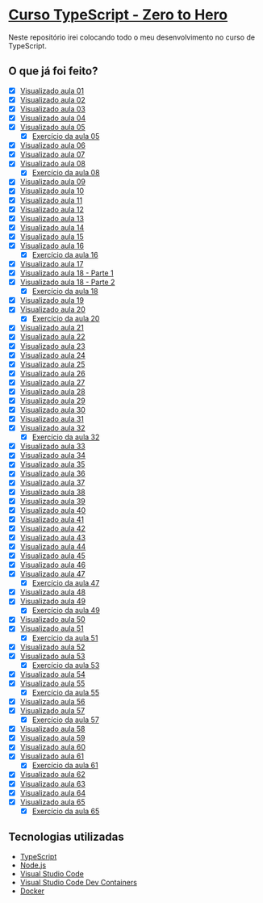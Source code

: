 # [Curso TypeScript - Zero to Hero](https://youtube.com/playlist?list=PLb2HQ45KP0Wsk-p_0c6ImqBAEFEY-LU9H)

Neste repositório irei colocando todo o meu desenvolvimento no curso de 
TypeScript.

## O que já foi feito?

- [x] [Visualizado aula 01](https://youtu.be/u7K1sdnCv5Y)
- [X] [Visualizado aula 02](https://youtu.be/_pDsn0gE6ys)
- [X] [Visualizado aula 03](https://youtu.be/J-sMh3DF10U)
- [X] [Visualizado aula 04](https://youtu.be/iYXzT08sX5Y)
- [X] [Visualizado aula 05](https://youtu.be/iTCRgdEyq0k)
    - [X] [Exercício da aula 05](./aula_05/)
- [X] [Visualizado aula 06](https://youtu.be/VIYnya9DUxg)
- [X] [Visualizado aula 07](https://youtu.be/ocjS96i27zk)
- [X] [Visualizado aula 08](https://youtu.be/BmLMwwWNblI)
    - [X] [Exercício da aula 08](./aula_08/)
- [X] [Visualizado aula 09](https://youtu.be/y6dgaE-cPhc)
- [X] [Visualizado aula 10](https://youtu.be/SkXMjanTPbQ)
- [X] [Visualizado aula 11](https://youtu.be/SsQqZPdPJl4)
- [X] [Visualizado aula 12](https://youtu.be/498uRBCoGf8)
- [X] [Visualizado aula 13](https://youtu.be/0LpB1I8YPnA)
- [X] [Visualizado aula 14](https://youtu.be/Le9jY9AdWbI)
- [X] [Visualizado aula 15](https://youtu.be/IzEpibKEtg4)
- [X] [Visualizado aula 16](https://youtu.be/P1ZALg3mKtA)
    - [X] [Exercício da aula 16](./aula_16/)
- [X] [Visualizado aula 17](https://youtu.be/APecrHh9K7E)
- [X] [Visualizado aula 18 - Parte 1](https://youtu.be/Hz1mB0YwDWU)
- [X] [Visualizado aula 18 - Parte 2](https://youtu.be/0_61ggJ_yzY)
    - [X] [Exercício da aula 18](./aula_18/)
- [X] [Visualizado aula 19](https://youtu.be/oBlnDsKloAY)
- [X] [Visualizado aula 20](https://youtu.be/aU5rKsHyxHk)
    - [X] [Exercício da aula 20](./aula_20/)
- [X] [Visualizado aula 21](https://youtu.be/VWaPx-pvEn8)
- [X] [Visualizado aula 22](https://youtu.be/I0wYYGwiDNY)
- [X] [Visualizado aula 23](https://youtu.be/7BLsEz7eP6s)
- [X] [Visualizado aula 24](https://youtu.be/6XFn4Gny8WU)
- [X] [Visualizado aula 25](https://youtu.be/yLraF6_-85U)
- [X] [Visualizado aula 26](https://youtu.be/Aguo_gIIh7o)
- [X] [Visualizado aula 27](https://youtu.be/vyOidIn_YfQ)
- [X] [Visualizado aula 28](https://youtu.be/3Cx3q9aOf_I)
- [X] [Visualizado aula 29](https://youtu.be/B355hDt29q4)
- [X] [Visualizado aula 30](https://youtu.be/ZJt15H_MKLc)
- [X] [Visualizado aula 31](https://youtu.be/SoZeG6p_Ass)
- [X] [Visualizado aula 32](https://youtu.be/0cxJ1RQ7Gv0)
    - [X] [Exercício da aula 32](./aula_32/)
- [X] [Visualizado aula 33](https://youtu.be/WNp44xb1M_s)
- [X] [Visualizado aula 34](https://youtu.be/sU9miGUUJrI)
- [X] [Visualizado aula 35](https://youtu.be/_KkjHVo4x_M)
- [X] [Visualizado aula 36](https://youtu.be/-rUHKfnbq7g)
- [X] [Visualizado aula 37](https://youtu.be/kaKlKebVqco)
- [X] [Visualizado aula 38](https://youtu.be/KUi9FhBResg)
- [X] [Visualizado aula 39](https://youtu.be/-yAy5hBuW20)
- [X] [Visualizado aula 40](https://youtu.be/01Hu8ekpnEc)
- [X] [Visualizado aula 41](https://youtu.be/h1BpPZyl8j8)
- [X] [Visualizado aula 42](https://youtu.be/AU7-s7Ucock)
- [X] [Visualizado aula 43](https://youtu.be/DHTQwvXcZOs)
- [X] [Visualizado aula 44](https://youtu.be/faHgw09dcsw)
- [X] [Visualizado aula 45](https://youtu.be/8lkQjfuif8c)
- [X] [Visualizado aula 46](https://youtu.be/zbnwyJybtPg)
- [X] [Visualizado aula 47](https://youtu.be/RFyhBnowMOY)
    - [X] [Exercício da aula 47](./aula_47/)
- [X] [Visualizado aula 48](https://youtu.be/GdxGQA8ppk0)
- [X] [Visualizado aula 49](https://youtu.be/hEe0rD4-LVM)
    - [X] [Exercício da aula 49](./aula_49/)
- [X] [Visualizado aula 50](https://youtu.be/7W3PNpoCB40)
- [X] [Visualizado aula 51](https://youtu.be/tKVsXBMYm1g)
    - [X] [Exercício da aula 51](./aula_51/)
- [X] [Visualizado aula 52](https://youtu.be/TUrhve2mLx8)
- [X] [Visualizado aula 53](https://youtu.be/1Nq2gE5Bzpo)
    - [X] [Exercício da aula 53](./aula_53/)
- [X] [Visualizado aula 54](https://youtu.be/tTuiHXKW9v4)
- [X] [Visualizado aula 55](https://youtu.be/kHzkhKMNyEI)
    - [X] [Exercício da aula 55](./aula_55/)
- [X] [Visualizado aula 56](https://youtu.be/5cKzzP4CeKM)
- [X] [Visualizado aula 57](https://youtu.be/AFYCxTnVQbM)
    - [X] [Exercício da aula 57](./aula_57/)
- [X] [Visualizado aula 58](https://youtu.be/GawUXUjgrG8)
- [X] [Visualizado aula 59](https://youtu.be/v3X3vk2YGvI)
- [X] [Visualizado aula 60](https://youtu.be/vqhjXC19_WI)
- [X] [Visualizado aula 61](https://youtu.be/uHy4vhX3LRA)
    - [X] [Exercício da aula 61](./aula_61/)
- [X] [Visualizado aula 62](https://youtu.be/BB9aVjqLEJc)
- [X] [Visualizado aula 63](https://youtu.be/7-W_cJOPa4E)
- [X] [Visualizado aula 64](https://youtu.be/kr-7yJxMfuU)
- [X] [Visualizado aula 65](https://youtu.be/gEmE6EnnMN4)
    - [X] [Exercício da aula 65](./aula_65/)

## Tecnologias utilizadas

- [TypeScript](https://www.typescriptlang.org/)
- [Node.js](https://nodejs.org/en/)
- [Visual Studio Code](https://code.visualstudio.com/)
- [Visual Studio Code Dev Containers](https://code.visualstudio.com/docs/devcontainers/containers)
- [Docker](https://www.docker.com/)
